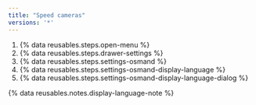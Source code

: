 ```yaml
---
title: "Speed cameras"
versions: '*'
---
```


1. {% data reusables.steps.open-menu %}
2. {% data reusables.steps.drawer-settings %}
3. {% data reusables.steps.settings-osmand %}
4. {% data reusables.steps.settings-osmand-display-language %}
5. {% data reusables.steps.settings-osmand-display-language-dialog %}

{% data reusables.notes.display-language-note %}

